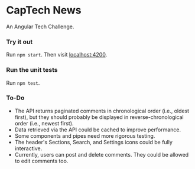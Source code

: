 # CapTech News

An Angular Tech Challenge.

### Try it out

Run `npm start`. Then visit [localhost:4200](localhost:4200).

### Run the unit tests

Run `npm test`.

### To-Do
  * The API returns paginated comments in chronological order (i.e., oldest first), but they should probably be displayed in reverse-chronological order (i.e., newest first).
  * Data retrieved via the API could be cached to improve performance.
  * Some components and pipes need more rigorous testing.
  * The header's Sections, Search, and Settings icons could be fully interactive.
  * Currently, users can post and delete comments. They could be allowed to edit comments too.

